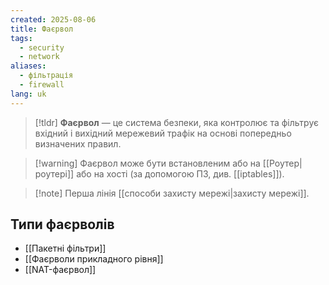 ```yaml
---
created: 2025-08-06
title: Фаєрвол
tags:
  - security
  - network
aliases:
  - фільтрація
  - firewall
lang: uk
---
```


> [!tldr]
> **Фаєрвол** — це система безпеки, яка контролює та фільтрує вхідний і вихідний мережевий трафік на основі попередньо визначених правил.

> [!warning] Фаєрвол може бути встановленим або на [[Роутер|роутері]] або на хості (за допомогою ПЗ, див. [[iptables]]).

> [!note] Перша лінія [[способи захисту мережі|захисту мережі]].

## Типи фаєрволів

- [[Пакетні фільтри]]
- [[Фаєрволи прикладного рівня]]
- [[NAT-фаєрвол]]